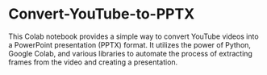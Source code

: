 # Convert-YouTube-to-PPTX

This Colab notebook provides a simple way to convert YouTube videos into a PowerPoint presentation (PPTX) format. It utilizes the power of Python, Google Colab, and various libraries to automate the process of extracting frames from the video and creating a presentation.
